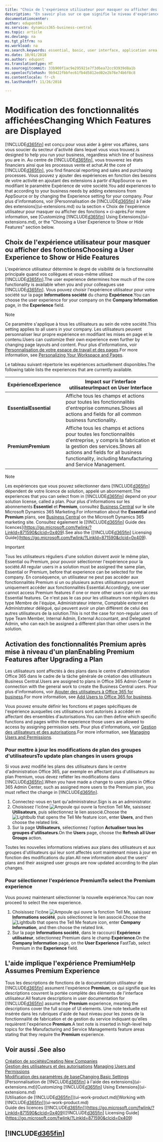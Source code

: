 ```yaml
---
title: "Choix de l'expérience utilisateur pour masquer ou afficher des fonctions avancées | Microsoft Docs"
description: "En savoir plus sur ce que signifie le niveau d'expérience Essentiel et Premium pour l'interface utilisateur, les domaines d'application, et votre société."
documentationcenter: 
author: edupont04
ms.service: dynamics365-business-central
ms.topic: article
ms.devlang: na
ms.tgt_pltfrm: na
ms.workload: na
ms.search.keywords: essential, basic, user interface, application area, experience
ms.date: 10/01/2018
ms.author: edupont
ms.translationtype: HT
ms.sourcegitcommit: 33b900f1ac9e295921e7f3d6ea72cc93939d8a1b
ms.openlocfilehash: 9b9422fbbfec61fb4d5812ed02e2b76e74b6f8c8
ms.contentlocale: fr-ch
ms.lasthandoff: 11/26/2018

---
```

# <a name="changing-which-features-are-displayed"></a><span data-ttu-id="947e9-103">Modification des fonctionnalités affichées</span><span class="sxs-lookup"><span data-stu-id="947e9-103">Changing Which Features are Displayed</span></span>
[!INCLUDE[d365fin](includes/d365fin_md.md)] <span data-ttu-id="947e9-104">est conçu pour vous aider à gérer vos affaires, sans vous soucier du secteur d'activité dans lequel vous vous trouvez.</span><span class="sxs-lookup"><span data-stu-id="947e9-104">is designed to help you run your business, regardless which line of business you are in.</span></span> <span data-ttu-id="947e9-105">Au centre de [!INCLUDE[d365fin](includes/d365fin_md.md)], vous trouverez les états financiers ainsi que les processus vente et achat.</span><span class="sxs-lookup"><span data-stu-id="947e9-105">At the core of [!INCLUDE[d365fin](includes/d365fin_md.md)], you find financial reporting and sales and purchasing processes.</span></span> <span data-ttu-id="947e9-106">Vous pouvez y ajouter des expériences en fonction des besoins de votre activité en ajoutant des extensions à partir d'AppSource ou en modifiant le paramètre Expérience de votre société.</span><span class="sxs-lookup"><span data-stu-id="947e9-106">You add experiences to that according to your business needs by adding extensions from AppSource or by changing the Experience setting for your company.</span></span> <span data-ttu-id="947e9-107">Pour plus d'informations, voir [Personnalisation de [!INCLUDE[d365fin](includes/d365fin_md.md)] à l'aide des extensions](ui-extensions.md) ou la section « Choix de l'expérience utilisateur pour masquer ou afficher des fonctions » ci-après.</span><span class="sxs-lookup"><span data-stu-id="947e9-107">For more information, see [Customizing [!INCLUDE[d365fin](includes/d365fin_md.md)] Using Extensions](ui-extensions.md), or the "Choosing a User Experience to Show or Hide Features" section below.</span></span>

## <a name="choosing-a-user-experience-to-show-or-hide-features"></a><span data-ttu-id="947e9-108">Choix de l'expérience utilisateur pour masquer ou afficher des fonctions</span><span class="sxs-lookup"><span data-stu-id="947e9-108">Choosing a User Experience to Show or Hide Features</span></span>
<span data-ttu-id="947e9-109">L'expérience utilisateur détermine le degré de visibilité de la fonctionnalité principale quand vos collègues et vous-même utilisez [!INCLUDE[d365fin](includes/d365fin_md.md)].</span><span class="sxs-lookup"><span data-stu-id="947e9-109">The user experience determines how much of the core functionality is available when you and your colleagues use [!INCLUDE[d365fin](includes/d365fin_md.md)].</span></span> <span data-ttu-id="947e9-110">Vous pouvez choisir l'expérience utilisateur pour votre société sur la page **Informations société** du champ **Expérience**.</span><span class="sxs-lookup"><span data-stu-id="947e9-110">You can choose the user experience for your company on the **Company Information** page, in the **Experience** field.</span></span>

> [!NOTE]  
> <span data-ttu-id="947e9-111">Ce paramètre s'applique à tous les utilisateurs au sein de votre société.</span><span class="sxs-lookup"><span data-stu-id="947e9-111">This setting applies to all users in your company.</span></span> <span data-ttu-id="947e9-112">Les utilisateurs peuvent personnaliser leur propre expérience en modifiant les mises en page et le contenu.</span><span class="sxs-lookup"><span data-stu-id="947e9-112">Users can customize their own experience even further by changing page layouts and content.</span></span> <span data-ttu-id="947e9-113">Pour plus d'informations, voir [Personnalisation de votre espace de travail et des pages](ui-personalization-user.md).</span><span class="sxs-lookup"><span data-stu-id="947e9-113">For more information, see [Personalizing Your Workspace and Pages](ui-personalization-user.md).</span></span>  

<span data-ttu-id="947e9-114">Le tableau suivant répertorie les expériences actuellement disponibles.</span><span class="sxs-lookup"><span data-stu-id="947e9-114">The following table lists the experiences that are currently available.</span></span>

| <span data-ttu-id="947e9-115">Expérience</span><span class="sxs-lookup"><span data-stu-id="947e9-115">Experience</span></span> | <span data-ttu-id="947e9-116">Impact sur l'interface utilisateur</span><span class="sxs-lookup"><span data-stu-id="947e9-116">Impact on User Interface</span></span> |
| --- | --- |
| <span data-ttu-id="947e9-117">**Essential**</span><span class="sxs-lookup"><span data-stu-id="947e9-117">**Essential**</span></span> |<span data-ttu-id="947e9-118">Affiche tous les champs et actions pour toutes les fonctionnalités d'entreprise communes.</span><span class="sxs-lookup"><span data-stu-id="947e9-118">Shows all actions and fields for all common business functionality.</span></span>|
| <span data-ttu-id="947e9-119">**Premium**</span><span class="sxs-lookup"><span data-stu-id="947e9-119">**Premium**</span></span> |<span data-ttu-id="947e9-120">Affiche tous les champs et actions pour toutes les fonctionnalités d'entreprise, y compris la fabrication et la gestion des services.</span><span class="sxs-lookup"><span data-stu-id="947e9-120">Shows all actions and fields for all business functionality, including Manufacturing and Service Management.</span></span>|

> [!NOTE]  
> <span data-ttu-id="947e9-121">Les expériences que vous pouvez sélectionner dans [!INCLUDE[d365fin](includes/d365fin_md.md)] dépendent de votre licence de solution, appelé un abonnement.</span><span class="sxs-lookup"><span data-stu-id="947e9-121">The experiences that you can select from in [!INCLUDE[d365fin](includes/d365fin_md.md)] depend on your solution license, called a plan.</span></span> <span data-ttu-id="947e9-122">Pour plus d'informations sur les abonnements **Essentiel** et **Premium**, consultez [Business Central](https://go.microsoft.com/fwlink/?linkid=870242) sur le site Microsoft Dynamics 365 Marketing.</span><span class="sxs-lookup"><span data-stu-id="947e9-122">For information about the **Essential** and **Premium** plans, see [Business Central](https://go.microsoft.com/fwlink/?linkid=870242) on the Microsoft Dynamics 365 marketing site.</span></span> <span data-ttu-id="947e9-123">Consultez également le [[!INCLUDE[d365fin](includes/d365fin_md.md)] Guide des licences](https://go.microsoft.com/fwlink/?LinkId=871590&clcid=0x409).</span><span class="sxs-lookup"><span data-stu-id="947e9-123">See also the [[!INCLUDE[d365fin](includes/d365fin_md.md)] Licensing Guide](https://go.microsoft.com/fwlink/?LinkId=871590&clcid=0x409).</span></span>

> [!IMPORTANT]  
> <span data-ttu-id="947e9-124">Tous les utilisateurs réguliers d'une solution doivent avoir le même plan, Essential ou Premium, pour pouvoir sélectionner l'expérience pour la société.</span><span class="sxs-lookup"><span data-stu-id="947e9-124">All regular users in a solution must be assigned the same plan, Essential or Premium, before that experience can be selected for the company.</span></span> <span data-ttu-id="947e9-125">En conséquence, un utilisateur ne peut pas accéder aux fonctionnalités Premium si un ou plusieurs autres utilisateurs peuvent uniquement accéder aux fonctionnalités Essential.</span><span class="sxs-lookup"><span data-stu-id="947e9-125">Accordingly, one user cannot access Premium features if one or more other users can only access Essential features.</span></span> <span data-ttu-id="947e9-126">Ce n'est pas le cas pour les utilisateurs non réguliers du type Membre de l'équipe, Administrateur interne, Comptable externe et Administrateur délégué, qui peuvent avoir un plan différent de celui des autres utilisateurs de la solution.</span><span class="sxs-lookup"><span data-stu-id="947e9-126">This is not the case for non-regular users of type Team Member, Internal Admin, External Accountant, and Delegated Admin, who can each be assigned a different plan than other users in the solution.</span></span>

## <a name="enabling-premium-features-after-upgrading-a-plan"></a><span data-ttu-id="947e9-127">Activation des fonctionnalités Premium après mise à niveau d'un plan</span><span class="sxs-lookup"><span data-stu-id="947e9-127">Enabling Premium Features after Upgrading a Plan</span></span>
<span data-ttu-id="947e9-128">Les utilisateurs sont affectés à des plans dans le centre d'administration Office 365 dans le cadre de la tâche générale de création des utilisateurs Business Central.</span><span class="sxs-lookup"><span data-stu-id="947e9-128">Users are assigned to plans in Office 365 Admin Center in connection with the general work to create the Business Central users.</span></span> <span data-ttu-id="947e9-129">Pour plus d'informations, voir [Ajouter des utilisateurs à Office 365 for business](https://support.office.com/en-us/article/Add-users-to-Office-365-for-business-435ccec3-09dd-4587-9ebd-2f3cad6bc2bc).</span><span class="sxs-lookup"><span data-stu-id="947e9-129">For more information, see [Add Users to Office 365 for business](https://support.office.com/en-us/article/Add-users-to-Office-365-for-business-435ccec3-09dd-4587-9ebd-2f3cad6bc2bc).</span></span>

<span data-ttu-id="947e9-130">Vous pouvez ensuite définir les fonctions et pages spécifiques de l'expérience auxquelles ces utilisateurs sont autorisés à accéder en affectant des ensembles d'autorisations.</span><span class="sxs-lookup"><span data-stu-id="947e9-130">You can then define which specific functions and pages within the experience those users are allowed to access by assigning permission sets.</span></span> <span data-ttu-id="947e9-131">Pour plus d'informations, voir [Gestion des utilisateurs et des autorisations](ui-how-users-permissions.md).</span><span class="sxs-lookup"><span data-stu-id="947e9-131">For more information, see [Managing Users and Permissions](ui-how-users-permissions.md).</span></span>

### <a name="to-update-plan-changes-in-users-groups"></a><span data-ttu-id="947e9-132">Pour mettre à jour les modifications de plan des groupes d'utilisateurs</span><span class="sxs-lookup"><span data-stu-id="947e9-132">To update plan changes in users groups</span></span>
<span data-ttu-id="947e9-133">Si vous avez modifié les plans des utilisateurs dans le centre d'administration Office 365, par exemple en affectant plus d'utilisateurs au plan Premium, vous devez refléter les modifications dans [!INCLUDE[d365fin](includes/d365fin_md.md)].</span><span class="sxs-lookup"><span data-stu-id="947e9-133">When you have made a change to users plans in Office 365 Admin Center, such as assigned more users to the Premium plan, you must reflect the change in [!INCLUDE[d365fin](includes/d365fin_md.md)].</span></span>

1. <span data-ttu-id="947e9-134">Connectez-vous en tant qu'administrateur.</span><span class="sxs-lookup"><span data-stu-id="947e9-134">Sign is as an administrator.</span></span>
2. <span data-ttu-id="947e9-135">Choisissez l'icône ![Ampoule qui ouvre la fonction Tell Me](media/ui-search/search_small.png "Dites-moi ce que vous voulez faire"), saisissez **Utilisateurs**, puis sélectionnez le lien associé.</span><span class="sxs-lookup"><span data-stu-id="947e9-135">Choose the ![Lightbulb that opens the Tell Me feature](media/ui-search/search_small.png "Tell me what you want to do") icon, enter **Users**, and then choose the related link.</span></span>
3. <span data-ttu-id="947e9-136">Sur la page **Utilisateurs**, sélectionnez l'option **Actualiser tous les groupes d'utilisateurs**.</span><span class="sxs-lookup"><span data-stu-id="947e9-136">On the **Users** page, choose the **Refresh all User Groups** action.</span></span>

<span data-ttu-id="947e9-137">Toutes les nouvelles informations relatives aux plans des utilisateurs et aux groupes d'utilisateurs qui leur sont affectés sont maintenant mises à jour en fonction des modifications du plan.</span><span class="sxs-lookup"><span data-stu-id="947e9-137">All new information about the users’ plans and their assigned user groups are now updated according to the plan changes.</span></span>

### <a name="to-select-the-premium-experience"></a><span data-ttu-id="947e9-138">Pour sélectionner l'expérience Premium</span><span class="sxs-lookup"><span data-stu-id="947e9-138">To select the Premium experience</span></span>
<span data-ttu-id="947e9-139">Vous pouvez maintenant sélectionner la nouvelle expérience.</span><span class="sxs-lookup"><span data-stu-id="947e9-139">You can now proceed to select the new experience.</span></span>
1. <span data-ttu-id="947e9-140">Choisissez l'icône ![Ampoule qui ouvre la fonction Tell Me](media/ui-search/search_small.png "Dites-moi ce que vous voulez faire"), saisissez **Informations société**, puis sélectionnez le lien associé.</span><span class="sxs-lookup"><span data-stu-id="947e9-140">Choose the ![Lightbulb that opens the Tell Me feature](media/ui-search/search_small.png "Tell me what you want to do") icon, enter **Company Information**, and then choose the related link.</span></span>
2. <span data-ttu-id="947e9-141">Sur la page **Informations société**, dans le raccourci **Expérience utilisateur**, sélectionnez Premium dans le champ **Expérience**.</span><span class="sxs-lookup"><span data-stu-id="947e9-141">On the **Company Information** page, on the **User Experience** FastTab, select Premium  in the **Experience** field.</span></span>

## <a name="help-assumes-premium-experience"></a><span data-ttu-id="947e9-142">L'aide implique l'expérience Premium</span><span class="sxs-lookup"><span data-stu-id="947e9-142">Help Assumes Premium Experience</span></span>
<span data-ttu-id="947e9-143">Tous les descriptions de fonctions de la documentation utilisateur de [!INCLUDE[d365fin](includes/d365fin_md.md)] assument l'expérience **Premium**, ce qui signifie que les descriptions couvrent la portée complète des éléments de l'interface utilisateur.</span><span class="sxs-lookup"><span data-stu-id="947e9-143">All feature descriptions in user documentation for [!INCLUDE[d365fin](includes/d365fin_md.md)] assume the **Premium** experience, meaning the descriptions cover the full scope of UI elements.</span></span> <span data-ttu-id="947e9-144">Une note textuelle est insérée dans les rubriques d'aide de haut niveau pour les zones de la fonctionnalité de fabrication et de gestion du service indiquant qu'elles requièrent l'expérience **Premium**.</span><span class="sxs-lookup"><span data-stu-id="947e9-144">A text note is inserted in high-level help topics for the Manufacturing and Service Managements feature areas stating that they require the **Premium** experience.</span></span>

## <a name="see-also"></a><span data-ttu-id="947e9-145">Voir aussi .</span><span class="sxs-lookup"><span data-stu-id="947e9-145">See also</span></span>
[<span data-ttu-id="947e9-146">Création de sociétés</span><span class="sxs-lookup"><span data-stu-id="947e9-146">Creating New Companies</span></span>](about-new-company.md)  
<span data-ttu-id="947e9-147">[Gestion des utilisateurs et des autorisations](ui-how-users-permissions.md)  </span><span class="sxs-lookup"><span data-stu-id="947e9-147">[Managing Users and Permissions](ui-how-users-permissions.md)  </span></span>  
[<span data-ttu-id="947e9-148">Modification des paramètres de base</span><span class="sxs-lookup"><span data-stu-id="947e9-148">Changing Basic Settings</span></span>](ui-change-basic-settings.md)  
<span data-ttu-id="947e9-149">[Personnalisation de [!INCLUDE[d365fin](includes/d365fin_md.md)] à l'aide des extensions](ui-extensions.md)</span><span class="sxs-lookup"><span data-stu-id="947e9-149">[Customizing [!INCLUDE[d365fin](includes/d365fin_md.md)] Using Extensions](ui-extensions.md)</span></span>  
<span data-ttu-id="947e9-150">[Utilisation de [!INCLUDE[d365fin](includes/d365fin_md.md)]](ui-work-product.md)</span><span class="sxs-lookup"><span data-stu-id="947e9-150">[Working with [!INCLUDE[d365fin](includes/d365fin_md.md)]](ui-work-product.md)</span></span>  
<span data-ttu-id="947e9-151">Guide des licences [[!INCLUDE[d365fin](includes/d365fin_md.md)]](https://go.microsoft.com/fwlink/?LinkId=871590&clcid=0x409)</span><span class="sxs-lookup"><span data-stu-id="947e9-151">[[!INCLUDE[d365fin](includes/d365fin_md.md)] Licensing Guide](https://go.microsoft.com/fwlink/?LinkId=871590&clcid=0x409)</span></span>

## [!INCLUDE[d365fin](includes/free_trial_md.md)]  

